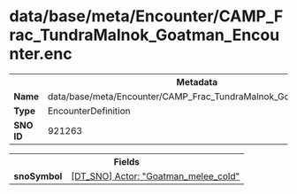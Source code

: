 <h1>data/base/meta/Encounter/CAMP_Frac_TundraMalnok_Goatman_Encounter.enc</h1><table><tr><th colspan="100%">Metadata</th></tr><tr><td><b>Name</b></td><td>data/base/meta/Encounter/CAMP_Frac_TundraMalnok_Goatman_Encounter.enc</td></tr><tr><td><b>Type</b></td><td>EncounterDefinition</td></tr><tr><td><b>SNO ID</b></td><td>921263</td></tr></table>

<table><tr><th colspan="100%">Fields</th></tr><tr><td><b>snoSymbol</b></td><td><a href="..\Actor\Goatman_melee_cold.acr">[DT_SNO] Actor: "Goatman_melee_cold"</a></td></tr></table>

